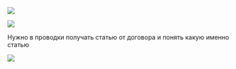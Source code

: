 ![](eXpress_vhivhzHcLB.png)

![](eXpress_UyjouLzKqW.png)

Нужно в проводки получать статью от договора и понять какую именно статью

![](eXpress_7B871Uk4Aq.png)